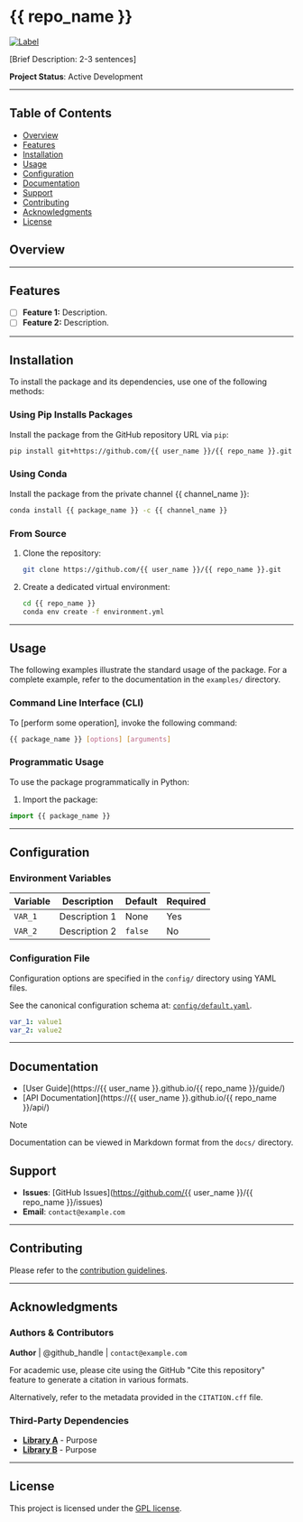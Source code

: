 # {{ repo_name }}

[![Label](https://url.to/badge.svg)](https://url.to/target)

[Brief Description: 2-3 sentences]

**Project Status**: Active Development

---

## Table of Contents

- [Overview](#overview)
- [Features](#features)
- [Installation](#installation)
- [Usage](#usage)
- [Configuration](#configuration)
- [Documentation](#documentation)
- [Support](#support)
- [Contributing](#contributing)
- [Acknowledgments](#acknowledgments)
- [License](#license)

## Overview

---

## Features

- [ ] **Feature 1:** Description.
- [ ] **Feature 2:** Description.

---

## Installation

To install the package and its dependencies, use one of the following methods:

### Using Pip Installs Packages

Install the package from the GitHub repository URL via `pip`:

```bash
pip install git+https://github.com/{{ user_name }}/{{ repo_name }}.git
```

### Using Conda

Install the package from the private channel {{ channel_name }}:

```bash
conda install {{ package_name }} -c {{ channel_name }}
```

### From Source

1. Clone the repository:

      ```bash
      git clone https://github.com/{{ user_name }}/{{ repo_name }}.git
      ```

2. Create a dedicated virtual environment:

      ```bash
      cd {{ repo_name }}
      conda env create -f environment.yml
      ```

---

## Usage

The following examples illustrate the standard usage of the package. For a
complete example, refer to the documentation in the `examples/` directory.

### Command Line Interface (CLI)

To [perform some operation], invoke the following command:

```sh
{{ package_name }} [options] [arguments]
```

### Programmatic Usage

To use the package programmatically in Python:

1. Import the package:

```python
import {{ package_name }}
```

---

## Configuration

### Environment Variables

|Variable|Description|Default|Required|
|---|---|---|---|
|`VAR_1`|Description 1|None|Yes|
|`VAR_2`|Description 2|`false`|No|

### Configuration File

Configuration options are specified in the `config/` directory using YAML files.

See the canonical configuration schema at: [`config/default.yaml`](config/default.yaml).

```yaml
var_1: value1
var_2: value2
```

---

## Documentation

- [User Guide](https://{{ user_name }}.github.io/{{ repo_name }}/guide/)
- [API Documentation](https://{{ user_name }}.github.io/{{ repo_name }}/api/)

> [!NOTE]
> Documentation can be viewed in Markdown format from the `docs/` directory.

## Support

- **Issues**: [GitHub Issues](https://github.com/{{ user_name }}/{{ repo_name }}/issues)
- **Email**: `contact@example.com`

---

## Contributing

Please refer to the [contribution guidelines](CONTRIBUTING.md).

---

## Acknowledgments

### Authors & Contributors

**Author** | @github_handle | `contact@example.com`

For academic use, please cite using the GitHub "Cite this repository" feature to
generate a citation in various formats.

Alternatively, refer to the metadata provided in the `CITATION.cff` file.

### Third-Party Dependencies

- **[Library A](link)** - Purpose
- **[Library B](link)** - Purpose

---

## License

This project is licensed under the [GPL license](LICENSE).
